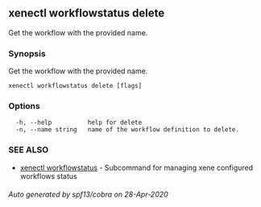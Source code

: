 ## xenectl workflowstatus delete

Get the workflow with the provided name.

### Synopsis

Get the workflow with the provided name.

```
xenectl workflowstatus delete [flags]
```

### Options

```
  -h, --help          help for delete
  -n, --name string   name of the workflow definition to delete.
```

### SEE ALSO

* [xenectl workflowstatus](xenectl_workflowstatus.md)	 - Subcommand for managing xene configured workflows status

###### Auto generated by spf13/cobra on 28-Apr-2020
